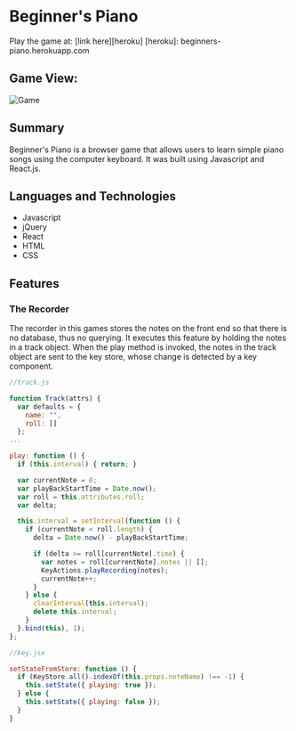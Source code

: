 # Beginner's Piano


Play the game at: [link here][heroku]
[heroku]: beginners-piano.herokuapp.com

## Game View:
![Game](https://github.com/jyao9/Beginners-Piano/blob/master/app/assets/images/game.jpg)


## Summary
Beginner's Piano is a browser game that allows users to learn simple piano songs using the computer keyboard. It was built using Javascript and React.js.

## Languages and Technologies
* Javascript
* jQuery
* React
* HTML
* CSS

## Features
### The Recorder
The recorder in this games stores the notes on the front end so that there is no database, thus no querying. It executes this feature by holding the notes in a track object. When the play method is invoked, the notes in the track object are sent to the key store, whose change is detected by a key component.

```javascript
//track.js

function Track(attrs) {
  var defaults = {
    name: "",
    roll: []
  };
...

play: function () {
  if (this.interval) { return; }

  var currentNote = 0;
  var playBackStartTime = Date.now();
  var roll = this.attributes.roll;
  var delta;

  this.interval = setInterval(function () {
    if (currentNote < roll.length) {
      delta = Date.now() - playBackStartTime;

      if (delta >= roll[currentNote].time) {
        var notes = roll[currentNote].notes || [];
        KeyActions.playRecording(notes);
        currentNote++;
      }
    } else {
      clearInterval(this.interval);
      delete this.interval;
    }
  }.bind(this), 1);
};

//key.jsx

setStateFromStore: function () {
  if (KeyStore.all().indexOf(this.props.noteName) !== -1) {
    this.setState({ playing: true });
  } else {
    this.setState({ playing: false });
  }
}

```
